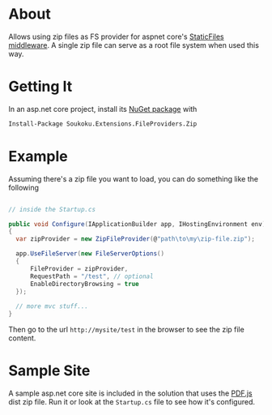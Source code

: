 # About
Allows using zip files as FS provider for aspnet core's 
[StaticFiles middleware](https://github.com/aspnet/StaticFiles). 
A single zip file can serve as a root file system when used this way.


# Getting It
In an asp.net core project, install its 
[NuGet package](https://www.nuget.org/packages/Soukoku.Extensions.FileProviders.Zip/) with

```bat
Install-Package Soukoku.Extensions.FileProviders.Zip 
```


# Example
Assuming there's a zip file you want to load, you can do something like the following

```csharp

// inside the Startup.cs

public void Configure(IApplicationBuilder app, IHostingEnvironment env)
{
  var zipProvider = new ZipFileProvider(@"path\to\my\zip-file.zip");

  app.UseFileServer(new FileServerOptions()
  {
      FileProvider = zipProvider,
      RequestPath = "/test", // optional
      EnableDirectoryBrowsing = true
  });
  
  // more mvc stuff...
}
```

Then go to the url `http://mysite/test` in the browser to see the zip file content.


# Sample Site
A sample asp.net core site is included in the solution that uses the 
[PDF.js](https://mozilla.github.io/pdf.js/) dist zip file.
Run it or look at the `Startup.cs` file to see how it's configured.
